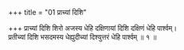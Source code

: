 +++
title = "01 प्राच्यां दिशि"

+++
प्राच्यां दिशि शिरो अजस्य धेहि दक्षिणायां दिशि दक्षिणं धेहि पार्श्वम्।  
प्रतीच्यां दिशि भसदमस्य धेह्युदीच्यां दिश्युत्तरं धेहि पार्श्वम् ॥ १ ॥
